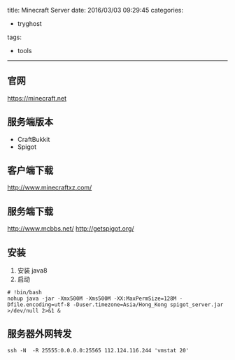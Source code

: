title: Minecraft Server
date: 2016/03/03 09:29:45
categories:
 - tryghost

tags:
 - tools 



---


## 官网
https://minecraft.net

## 服务端版本
 * CraftBukkit
 * Spigot

## 客户端下载
http://www.minecraftxz.com/

## 服务端下载
http://www.mcbbs.net/
http://getspigot.org/

## 安装

 1. 安装 java8
 2. 启动
```language-bash
# !bin/bash
nohup java -jar -Xmx500M -Xms500M -XX:MaxPermSize=128M -Dfile.encoding=utf-8 -Duser.timezone=Asia/Hong_Kong spigot_server.jar >/dev/null 2>&1 &
```
## 服务器外网转发
```language-bash
ssh -N  -R 25555:0.0.0.0:25565 112.124.116.244 'vmstat 20'
```



